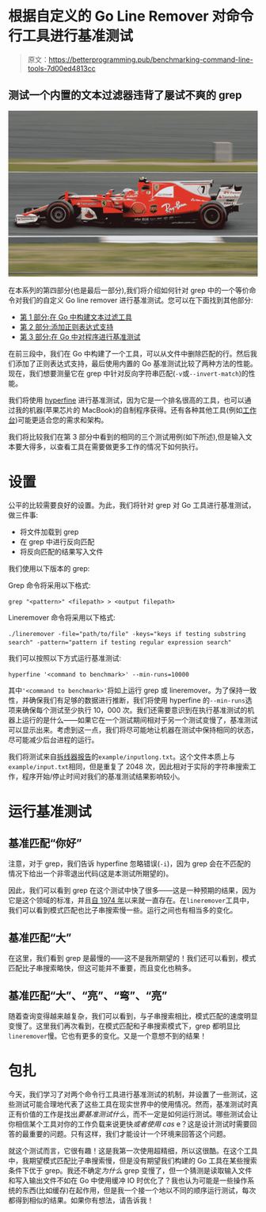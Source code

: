 # 根据自定义的 Go Line Remover 对命令行工具进行基准测试

> 原文：<https://betterprogramming.pub/benchmarking-command-line-tools-7d00ed4813cc>

## 测试一个内置的文本过滤器违背了屡试不爽的 grep

![](img/69858521dacd29dc13927dfa684186d5.png)

在本系列的第四部分(也是最后一部分),我们将介绍如何针对 grep 中的一个等价命令对我们的自定义 Go line remover 进行基准测试。您可以在下面找到其他部分:

*   [第 1 部分:在 Go 中构建文本过滤工具](/how-to-build-a-text-filtering-log-simplifying-tool-in-go-b29d3067e092)
*   [第 2 部分:添加正则表达式支持](https://medium.com/@gourikabang1996/part-2-how-to-prepare-for-your-next-coding-interview-d048b188301e)
*   [第 3 部分:在 Go 中对程序进行基准测试](/benchmarking-in-go-substrings-vs-regular-expressions-a84de7f0eb02)

在前三段中，我们在 Go 中构建了一个工具，可以从文件中删除匹配的行。然后我们添加了正则表达式支持，最后使用内置的 Go 基准测试比较了两种方法的性能。现在，我们想要测量它在 grep 中针对反向字符串匹配(`-v`或`--invert-match`)的性能。

我们将使用 [hyperfine](https://formulae.brew.sh/formula/hyperfine) 进行基准测试，因为它是一个排名很高的工具，也可以通过我的机器(苹果芯片的 MacBook)的自制程序获得。还有各种其他工具(例如[工作台](https://formulae.brew.sh/formula/bench))可能更适合您的需求和架构。

我们将比较我们在第 3 部分中看到的相同的三个测试用例(如下所述),但是输入文本要大得多，以查看工具在需要做更多工作的情况下如何执行。

# 设置

公平的比较需要良好的设置。为此，我们将针对 grep 对 Go 工具进行基准测试，做三件事:

*   将文件加载到 grep
*   在 grep 中进行反向匹配
*   将反向匹配的结果写入文件

我们使用以下版本的 grep:

Grep 命令将采用以下格式:

`grep "<pattern>" <filepath> > <output filepath>`

Lineremover 命令将采用以下格式:

`./lineremover -file="path/to/file" -keys="keys if testing substring search" -pattern="pattern if testing regular expression search"`

我们可以按照以下方式运行基准测试:

`hyperfine '<command to benchmark>' --min-runs=10000`

其中`'<command to benchmark>'`将如上运行 grep 或 lineremover。为了保持一致性，并确保我们有足够的数据进行推断，我们将使用 hyperfine 的`--min-runs`选项来确保每个测试至少执行 10，000 次。我们还需要意识到在执行基准测试的机器上运行的是什么——如果它在一个测试期间相对于另一个测试变慢了，基准测试可以显示出来。考虑到这一点，我们将尽可能地让机器在测试中保持相同的状态，尽可能减少后台进程的运行。

我们将测试来自[拆线器报告](https://github.com/swayne275/lineremover)的`example/inputlong.txt`。这个文件本质上与`example/input.txt`相同，但是重复了 2048 次，因此相对于实际的字符串搜索工作，程序开始/停止时间对我们的基准测试结果影响较小。

# 运行基准测试

## 基准匹配“你好”

注意，对于 grep，我们告诉 hyperfine 忽略错误(`-i`)，因为 grep 会在不匹配的情况下给出一个非零退出代码(这是本测试所期望的)。

因此，我们可以看到 grep 在这个测试中快了很多——这是一种预期的结果，因为它是这个领域的标准，并且[自 1974 年](https://www.google.com/search?client=safari&rls=en&q=when+was+grep+invented&ie=UTF-8&oe=UTF-8)以来就一直存在。在`lineremover`工具中，我们可以看到模式匹配也比子串搜索慢一些。运行之间也有相当多的变化。

## 基准匹配“大”

在这里，我们看到 grep 是最慢的——这不是我所期望的！我们还可以看到，模式匹配比子串搜索略快，但这可能并不重要，而且变化也稍多。

## 基准匹配“大”、“亮”、“弯”、“亮”

随着查询变得越来越复杂，我们可以看到，与子串搜索相比，模式匹配的速度明显变慢了。这里我们再次看到，在模式匹配和子串搜索模式下，grep 都明显比`lineremover`慢。它也有更多的变化。又是一个意想不到的结果！

# 包扎

今天，我们学习了对两个命令行工具进行基准测试的机制，并设置了一些测试，这些测试可能合理地代表了这些工具在现实世界中的使用情况。然而，基准测试时真正有价值的工作是找出*要基准测试什么*，而不一定是如何运行测试。哪些测试会让你相信某个工具对你的工作负载来说更快*或者使用 cas* e？这是设计测试时需要回答的最重要的问题。只有这样，我们才能设计一个环境来回答这个问题。

就这个测试而言，它很有趣！这是我第一次使用超精细，所以这很酷。在这个工具中，我期望模式匹配比子串搜索慢，但是没有期望我们构建的 Go 工具在某些搜索条件下优于 grep。我还不确定*为什么* grep 变慢了，但一个猜测是读取输入文件和写入输出文件不如在 Go 中使用缓冲 IO 时优化了？我也认为可能是一些操作系统的东西(比如缓存)在起作用，但是我一个接一个地以不同的顺序运行测试，每次都得到相似的结果。如果你有想法，请告诉我！